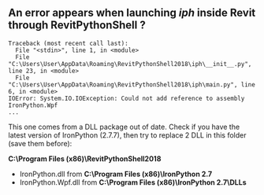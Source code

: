 
## An error appears when launching *iph* inside Revit through RevitPythonShell ? 

    Traceback (most recent call last):
      File "<stdin>", line 1, in <module>
      File "C:\Users\User\AppData\Roaming\RevitPythonShell2018\iph\__init__.py", line 23, in <module>
      File "C:\Users\User\AppData\Roaming\RevitPythonShell2018\iph\main.py", line 6, in <module>
    IOError: System.IO.IOException: Could not add reference to assembly IronPython.Wpf
    ...
This one comes from a DLL package out of date. Check if you have the latest version of IronPython (2.7.7), then try to replace 2 DLL in this folder (save them before):

   **C:\Program Files (x86)\RevitPythonShell2018**
       
- IronPython.dll  from **C:\Program Files (x86)\IronPython 2.7**
- IronPython.Wpf.dll  from  **C:\Program Files (x86)\IronPython 2.7\DLLs**
    
    